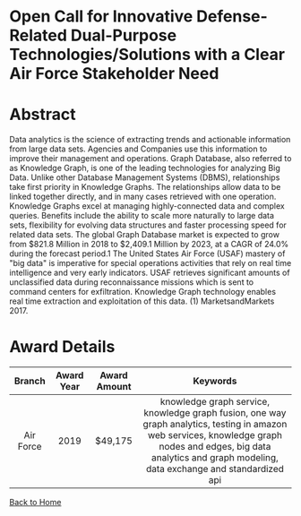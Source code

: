 
Open Call for Innovative Defense-Related Dual-Purpose Technologies/Solutions with a Clear Air Force Stakeholder Need
====================================================================================================================

# Abstract


Data analytics is the science of extracting trends and actionable information from large data sets. Agencies and Companies use this information to improve their management and operations. Graph Database, also referred to as Knowledge Graph, is one of the leading technologies for analyzing Big Data. Unlike other Database Management Systems (DBMS), relationships take first priority in Knowledge Graphs. The relationships allow data to be linked together directly, and in many cases retrieved with one operation. Knowledge Graphs excel at managing highly-connected data and complex queries. Benefits include the ability to scale more naturally to large data sets, flexibility for evolving data structures and faster processing speed for related data sets. The global Graph Database market is expected to grow from $821.8 Million in 2018 to $2,409.1 Million by 2023, at a CAGR of 24.0% during the forecast period.1 The United States Air Force (USAF) mastery of "big data" is imperative for special operations activities that rely on real time intelligence and very early indicators. USAF retrieves significant amounts of unclassified data during reconnaissance missions which is sent to command centers for exfiltration. Knowledge Graph technology enables real time extraction and exploitation of this data. (1) MarketsandMarkets 2017.  

# Award Details

|Branch|Award Year|Award Amount|Keywords|
| :---: | :---: | :---: | :---: |
|Air Force|2019|$49,175|knowledge graph service, knowledge graph fusion, one way graph analytics, testing in amazon web services, knowledge graph nodes and edges, big data analytics and graph modeling, data exchange and standardized api|
  
  


[Back to Home](https://github.com/chrischow/dod_sbir_awards/Reports/DJ/#1486)